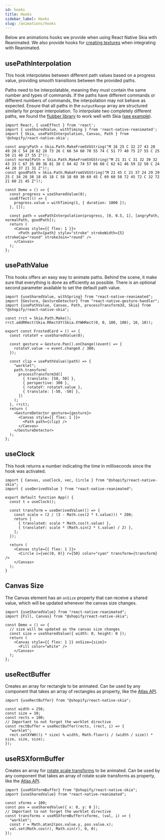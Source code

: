 ```yaml
---
id: hooks
title: Hooks
sidebar_label: Hooks
slug: /animations/hooks
---
```


Below are animations hooks we provide when using React Native Skia with Reanimated.
We also provide hooks for [creating textures](/docs/animations/textures) when integrating with Reanimated.

## usePathInterpolation

This hook interpolates between different path values based on a progress value, providing smooth transitions between the provided paths.

Paths need to be interpolatable, meaning they must contain the same number and types of commands. If the paths have different commands or different numbers of commands, the interpolation may not behave as expected. Ensure that all paths in the `outputRange` array are structured similarly for proper interpolation.
To interpolate two completely different paths, we found the [flubber library](https://github.com/veltman/flubber) to work well with Skia ([see example](https://github.com/wcandillon/can-it-be-done-in-react-native/blob/master/season5/src/Headspace/Play.tsx#L16)).

```tsx twoslash
import React, { useEffect } from 'react';
import { useSharedValue, withTiming } from 'react-native-reanimated';
import { Skia, usePathInterpolation, Canvas, Path } from '@shopify/react-native-skia';

const angryPath = Skia.Path.MakeFromSVGString("M 16 25 C 32 27 43 28 49 28 C 54 28 62 28 73 26 C 66 54 60 70 55 74 C 51 77 40 75 27 55 C 25 50 21 40 27 55 Z")!;
const normalPath = Skia.Path.MakeFromSVGString("M 21 31 C 31 32 39 32 43 33 C 67 35 80 36 81 38 C 84 42 74 57 66 60 C 62 61 46 59 32 50 C 24 44 20 37 21 31 Z")!;
const goodPath = Skia.Path.MakeFromSVGString("M 21 45 C 21 37 24 29 29 25 C 34 20 38 18 45 18 C 58 18 69 30 69 45 C 69 60 58 72 45 72 C 32 72 21 60 21 45 Z")!;

const Demo = () => {
  const progress = useSharedValue(0);
  useEffect(() => {
    progress.value = withTiming(1, { duration: 1000 });
  }, []);

  const path = usePathInterpolation(progress, [0, 0.5, 1], [angryPath, normalPath, goodPath]);
  return (
    <Canvas style={{ flex: 1 }}>
      <Path path={path} style="stroke" strokeWidth={5} strokeCap="round" strokeJoin="round" />
    </Canvas>
  );
};
```

## usePathValue

This hooks offers an easy way to animate paths.
Behind the scene, it make sure that everything is done as efficiently as possible.
There is an optional second parameter available to set the default path value.

```tsx twoslash
import {useSharedValue, withSpring} from "react-native-reanimated";
import {Gesture, GestureDetector} from "react-native-gesture-handler";
import {usePathValue, Canvas, Path, processTransform3d, Skia} from "@shopify/react-native-skia";

const rrct = Skia.Path.Make();
rrct.addRRect(Skia.RRectXY(Skia.XYWHRect(0, 0, 100, 100), 10, 10));

export const FrostedCard = () => {
  const rotateY = useSharedValue(0);

  const gesture = Gesture.Pan().onChange((event) => {
    rotateY.value -= event.changeX / 300;
  });

  const clip = usePathValue((path) => {
    "worklet";
    path.transform(
      processTransform3d([
        { translate: [50, 50] },
        { perspective: 300 },
        { rotateY: rotateY.value },
        { translate: [-50, -50] },
      ])
    );
  }, rrct);
  return (
    <GestureDetector gesture={gesture}>
      <Canvas style={{ flex: 1 }}>
        <Path path={clip} />
      </Canvas>
    </GestureDetector>
  );
};
```

## useClock

This hook returns a number indicating the time in milliseconds since the hook was activated.

```tsx twoslash
import { Canvas, useClock, vec, Circle } from "@shopify/react-native-skia";
import { useDerivedValue } from "react-native-reanimated";

export default function App() {
  const t = useClock();

  const transform = useDerivedValue(() => {
    const scale = (2 / (3 - Math.cos(2 * t.value))) * 200;
    return [
      { translateX: scale * Math.cos(t.value) },
      { translateY: scale * (Math.sin(2 * t.value) / 2) },
    ];
  });

  return (
    <Canvas style={{ flex: 1 }}>
      <Circle c={vec(0, 0)} r={50} color="cyan" transform={transform} />
    </Canvas>
  );
}
```

## Canvas Size

The Canvas element has an `onSize` property that can receive a shared value, which will be updated whenever the canvas size changes.

```tsx twoslash
import {useSharedValue} from "react-native-reanimated";
import {Fill, Canvas} from "@shopify/react-native-skia";

const Demo = () => {
  // size will be updated as the canvas size changes
  const size = useSharedValue({ width: 0, height: 0 });
  return (
    <Canvas style={{ flex: 1 }} onSize={size}>
      <Fill color="white" />
    </Canvas>
  );
};
```

## useRectBuffer

Creates an array for rectangle to be animated.
Can be used by any component that takes an array of rectangles as property, like the [Atlas API](/docs/shapes/atlas).

```tsx twoslash
import {useRectBuffer} from "@shopify/react-native-skia";

const width = 256;
const size = 10;
const rects = 100;
// Important to not forget the worklet directive
const rectBuffer = useRectBuffer(rects, (rect, i) => {
  "worklet";
  rect.setXYWH((i * size) % width, Math.floor(i / (width / size)) * size, size, size);
}); 
```

## useRSXformBuffer

Creates an array for [rotate scale transforms](/docs/shapes/atlas#rsxform) to be animated.
Can be used by any component that takes an array of rotate scale transforms as property, like the [Atlas API](/docs/shapes/atlas).

```tsx twoslash
import {useRSXformBuffer} from "@shopify/react-native-skia";
import {useSharedValue} from "react-native-reanimated";

const xforms = 100;
const pos = useSharedValue({ x: 0, y: 0 });
// Important to not forget the worklet directive
const transforms = useRSXformBuffer(xforms, (val, i) => {
  "worklet";
  const r = Math.atan2(pos.value.y, pos.value.x);
  val.set(Math.cos(r), Math.sin(r), 0, 0);
});
```